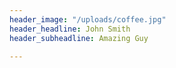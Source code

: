 ```yaml
---
header_image: "/uploads/coffee.jpg"
header_headline: John Smith
header_subheadline: Amazing Guy

---
```

